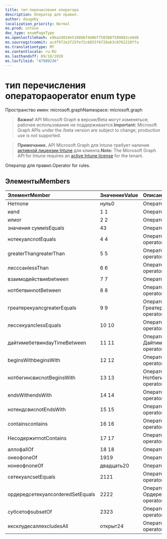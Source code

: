 ```yaml
---
title: тип перечисления оператора
description: Оператор для правил.
author: dougeby
localization_priority: Normal
ms.prod: intune
doc_type: enumPageType
ms.openlocfilehash: e9ba2d810e510886f440bff50308f589083ce0d8
ms.sourcegitcommit: acdf972e2f25fef2c6855f6f28a63c0762228ffa
ms.translationtype: MT
ms.contentlocale: ru-RU
ms.lasthandoff: 09/18/2020
ms.locfileid: "47989236"
---
```

# <a name="operator-enum-type"></a><span data-ttu-id="43592-103">тип перечисления оператора</span><span class="sxs-lookup"><span data-stu-id="43592-103">operator enum type</span></span>

<span data-ttu-id="43592-104">Пространство имен: microsoft.graph</span><span class="sxs-lookup"><span data-stu-id="43592-104">Namespace: microsoft.graph</span></span>

> <span data-ttu-id="43592-105">**Важно!** API Microsoft Graph в версии/Beta могут изменяться; рабочее использование не поддерживается.</span><span class="sxs-lookup"><span data-stu-id="43592-105">**Important:** Microsoft Graph APIs under the /beta version are subject to change; production use is not supported.</span></span>

> <span data-ttu-id="43592-106">**Примечание.** API Microsoft Graph для Intune требует наличия [активной лицензии Intune](https://go.microsoft.com/fwlink/?linkid=839381) для клиента.</span><span class="sxs-lookup"><span data-stu-id="43592-106">**Note:** The Microsoft Graph API for Intune requires an [active Intune license](https://go.microsoft.com/fwlink/?linkid=839381) for the tenant.</span></span>

<span data-ttu-id="43592-107">Оператор для правил.</span><span class="sxs-lookup"><span data-stu-id="43592-107">Operator for rules.</span></span>

## <a name="members"></a><span data-ttu-id="43592-108">Элементы</span><span class="sxs-lookup"><span data-stu-id="43592-108">Members</span></span>
|<span data-ttu-id="43592-109">Элемент</span><span class="sxs-lookup"><span data-stu-id="43592-109">Member</span></span>|<span data-ttu-id="43592-110">Значение</span><span class="sxs-lookup"><span data-stu-id="43592-110">Value</span></span>|<span data-ttu-id="43592-111">Описание</span><span class="sxs-lookup"><span data-stu-id="43592-111">Description</span></span>|
|:---|:---|:---|
|<span data-ttu-id="43592-112">Нет</span><span class="sxs-lookup"><span data-stu-id="43592-112">none</span></span>|<span data-ttu-id="43592-113">нуль</span><span class="sxs-lookup"><span data-stu-id="43592-113">0</span></span>|<span data-ttu-id="43592-114">Оператор None.</span><span class="sxs-lookup"><span data-stu-id="43592-114">None operator.</span></span>|
|<span data-ttu-id="43592-115">и</span><span class="sxs-lookup"><span data-stu-id="43592-115">and</span></span>|<span data-ttu-id="43592-116">1 </span><span class="sxs-lookup"><span data-stu-id="43592-116">1</span></span>|<span data-ttu-id="43592-117">Оператор and.</span><span class="sxs-lookup"><span data-stu-id="43592-117">And operator.</span></span>|
|<span data-ttu-id="43592-118">или</span><span class="sxs-lookup"><span data-stu-id="43592-118">or</span></span>|<span data-ttu-id="43592-119">2 </span><span class="sxs-lookup"><span data-stu-id="43592-119">2</span></span>|<span data-ttu-id="43592-120">Оператор OR.</span><span class="sxs-lookup"><span data-stu-id="43592-120">Or operator.</span></span>|
|<span data-ttu-id="43592-121">значения сумм</span><span class="sxs-lookup"><span data-stu-id="43592-121">isEquals</span></span>|<span data-ttu-id="43592-122">4</span><span class="sxs-lookup"><span data-stu-id="43592-122">3</span></span>|<span data-ttu-id="43592-123">Оператору Equals.</span><span class="sxs-lookup"><span data-stu-id="43592-123">IsEquals operator.</span></span>|
|<span data-ttu-id="43592-124">нотекуалс</span><span class="sxs-lookup"><span data-stu-id="43592-124">notEquals</span></span>|<span data-ttu-id="43592-125">4 </span><span class="sxs-lookup"><span data-stu-id="43592-125">4</span></span>|<span data-ttu-id="43592-126">Оператор Нотекуалс.</span><span class="sxs-lookup"><span data-stu-id="43592-126">NotEquals operator.</span></span>|
|<span data-ttu-id="43592-127">greaterThan</span><span class="sxs-lookup"><span data-stu-id="43592-127">greaterThan</span></span>|<span data-ttu-id="43592-128">5 </span><span class="sxs-lookup"><span data-stu-id="43592-128">5</span></span>|<span data-ttu-id="43592-129">Оператор GreaterThan.</span><span class="sxs-lookup"><span data-stu-id="43592-129">GreaterThan operator.</span></span>|
|<span data-ttu-id="43592-130">лесссан</span><span class="sxs-lookup"><span data-stu-id="43592-130">lessThan</span></span>|<span data-ttu-id="43592-131">6 </span><span class="sxs-lookup"><span data-stu-id="43592-131">6</span></span>|<span data-ttu-id="43592-132">Оператор Лесссан.</span><span class="sxs-lookup"><span data-stu-id="43592-132">LessThan operator.</span></span>|
|<span data-ttu-id="43592-133">взаимодействие</span><span class="sxs-lookup"><span data-stu-id="43592-133">between</span></span>|<span data-ttu-id="43592-134">7 </span><span class="sxs-lookup"><span data-stu-id="43592-134">7</span></span>|<span data-ttu-id="43592-135">Оператор Between.</span><span class="sxs-lookup"><span data-stu-id="43592-135">Between operator.</span></span>|
|<span data-ttu-id="43592-136">нотбетвин</span><span class="sxs-lookup"><span data-stu-id="43592-136">notBetween</span></span>|<span data-ttu-id="43592-137">8 </span><span class="sxs-lookup"><span data-stu-id="43592-137">8</span></span>|<span data-ttu-id="43592-138">Оператор Нотбетвин.</span><span class="sxs-lookup"><span data-stu-id="43592-138">NotBetween operator.</span></span>|
|<span data-ttu-id="43592-139">греатерекуалс</span><span class="sxs-lookup"><span data-stu-id="43592-139">greaterEquals</span></span>|<span data-ttu-id="43592-140">9 </span><span class="sxs-lookup"><span data-stu-id="43592-140">9</span></span>|<span data-ttu-id="43592-141">Оператор Греатерекуалс.</span><span class="sxs-lookup"><span data-stu-id="43592-141">GreaterEquals operator.</span></span>|
|<span data-ttu-id="43592-142">лессекуалс</span><span class="sxs-lookup"><span data-stu-id="43592-142">lessEquals</span></span>|<span data-ttu-id="43592-143">10 </span><span class="sxs-lookup"><span data-stu-id="43592-143">10</span></span>|<span data-ttu-id="43592-144">Оператор Лессекуалс.</span><span class="sxs-lookup"><span data-stu-id="43592-144">LessEquals operator.</span></span>|
|<span data-ttu-id="43592-145">дайтимебетвин</span><span class="sxs-lookup"><span data-stu-id="43592-145">dayTimeBetween</span></span>|<span data-ttu-id="43592-146">11 </span><span class="sxs-lookup"><span data-stu-id="43592-146">11</span></span>|<span data-ttu-id="43592-147">Оператор Дайтимебетвин.</span><span class="sxs-lookup"><span data-stu-id="43592-147">DayTimeBetween operator.</span></span>|
|<span data-ttu-id="43592-148">beginsWith</span><span class="sxs-lookup"><span data-stu-id="43592-148">beginsWith</span></span>|<span data-ttu-id="43592-149">12 </span><span class="sxs-lookup"><span data-stu-id="43592-149">12</span></span>|<span data-ttu-id="43592-150">Оператор BeginsWith.</span><span class="sxs-lookup"><span data-stu-id="43592-150">BeginsWith operator.</span></span>|
|<span data-ttu-id="43592-151">нотбегинсвис</span><span class="sxs-lookup"><span data-stu-id="43592-151">notBeginsWith</span></span>|<span data-ttu-id="43592-152">13 </span><span class="sxs-lookup"><span data-stu-id="43592-152">13</span></span>|<span data-ttu-id="43592-153">Оператор Нотбегинсвис.</span><span class="sxs-lookup"><span data-stu-id="43592-153">NotBeginsWith operator.</span></span>|
|<span data-ttu-id="43592-154">endsWith</span><span class="sxs-lookup"><span data-stu-id="43592-154">endsWith</span></span>|<span data-ttu-id="43592-155">14 </span><span class="sxs-lookup"><span data-stu-id="43592-155">14</span></span>|<span data-ttu-id="43592-156">Оператор EndsWith.</span><span class="sxs-lookup"><span data-stu-id="43592-156">EndsWith operator.</span></span>|
|<span data-ttu-id="43592-157">нотендсвис</span><span class="sxs-lookup"><span data-stu-id="43592-157">notEndsWith</span></span>|<span data-ttu-id="43592-158">15 </span><span class="sxs-lookup"><span data-stu-id="43592-158">15</span></span>|<span data-ttu-id="43592-159">Оператор Нотендсвис.</span><span class="sxs-lookup"><span data-stu-id="43592-159">NotEndsWith operator.</span></span>|
|<span data-ttu-id="43592-160">contains</span><span class="sxs-lookup"><span data-stu-id="43592-160">contains</span></span>|<span data-ttu-id="43592-161">16 </span><span class="sxs-lookup"><span data-stu-id="43592-161">16</span></span>|<span data-ttu-id="43592-162">Оператор Contains.</span><span class="sxs-lookup"><span data-stu-id="43592-162">Contains operator.</span></span>|
|<span data-ttu-id="43592-163">Несодержит</span><span class="sxs-lookup"><span data-stu-id="43592-163">notContains</span></span>|<span data-ttu-id="43592-164">17 </span><span class="sxs-lookup"><span data-stu-id="43592-164">17</span></span>|<span data-ttu-id="43592-165">Оператор Несодержит.</span><span class="sxs-lookup"><span data-stu-id="43592-165">NotContains operator.</span></span>|
|<span data-ttu-id="43592-166">аллоф</span><span class="sxs-lookup"><span data-stu-id="43592-166">allOf</span></span>|<span data-ttu-id="43592-167">18 </span><span class="sxs-lookup"><span data-stu-id="43592-167">18</span></span>|<span data-ttu-id="43592-168">Оператор Аллоф.</span><span class="sxs-lookup"><span data-stu-id="43592-168">AllOf operator.</span></span>|
|<span data-ttu-id="43592-169">онеоф</span><span class="sxs-lookup"><span data-stu-id="43592-169">oneOf</span></span>|<span data-ttu-id="43592-170">19</span><span class="sxs-lookup"><span data-stu-id="43592-170">19</span></span>|<span data-ttu-id="43592-171">Оператор Онеоф.</span><span class="sxs-lookup"><span data-stu-id="43592-171">OneOf operator.</span></span>|
|<span data-ttu-id="43592-172">нонеоф</span><span class="sxs-lookup"><span data-stu-id="43592-172">noneOf</span></span>|<span data-ttu-id="43592-173">двадцать</span><span class="sxs-lookup"><span data-stu-id="43592-173">20</span></span>|<span data-ttu-id="43592-174">Оператор Нонеоф.</span><span class="sxs-lookup"><span data-stu-id="43592-174">NoneOf operator.</span></span>|
|<span data-ttu-id="43592-175">сетекуалс</span><span class="sxs-lookup"><span data-stu-id="43592-175">setEquals</span></span>|<span data-ttu-id="43592-176">21</span><span class="sxs-lookup"><span data-stu-id="43592-176">21</span></span>|<span data-ttu-id="43592-177">Оператор Сетекуалс.</span><span class="sxs-lookup"><span data-stu-id="43592-177">SetEquals operator.</span></span>|
|<span data-ttu-id="43592-178">ордередсетекуалс</span><span class="sxs-lookup"><span data-stu-id="43592-178">orderedSetEquals</span></span>|<span data-ttu-id="43592-179">22</span><span class="sxs-lookup"><span data-stu-id="43592-179">22</span></span>|<span data-ttu-id="43592-180">Оператор Ордередсетекуалс.</span><span class="sxs-lookup"><span data-stu-id="43592-180">OrderedSetEquals operator.</span></span>|
|<span data-ttu-id="43592-181">субсетоф</span><span class="sxs-lookup"><span data-stu-id="43592-181">subsetOf</span></span>|<span data-ttu-id="43592-182">23</span><span class="sxs-lookup"><span data-stu-id="43592-182">23</span></span>|<span data-ttu-id="43592-183">Оператор Субсетоф.</span><span class="sxs-lookup"><span data-stu-id="43592-183">SubsetOf operator.</span></span>|
|<span data-ttu-id="43592-184">ексклудесалл</span><span class="sxs-lookup"><span data-stu-id="43592-184">excludesAll</span></span>|<span data-ttu-id="43592-185">открыт</span><span class="sxs-lookup"><span data-stu-id="43592-185">24</span></span>|<span data-ttu-id="43592-186">Оператор Ексклудесалл.</span><span class="sxs-lookup"><span data-stu-id="43592-186">ExcludesAll operator.</span></span>|






